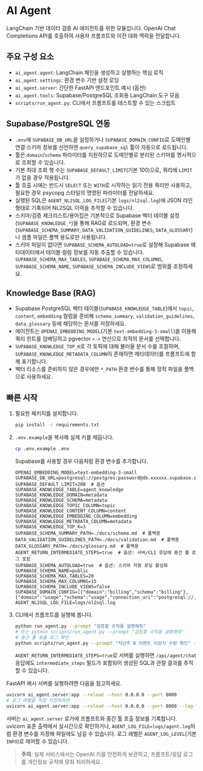 # AI Agent

LangChain 기반 데이터 검증 AI 에이전트를 위한 모듈입니다. OpenAI Chat Completions API를 호출하여 사용자 프롬프트와 이전 대화 맥락을 전달합니다.

## 주요 구성 요소
- `ai_agent.agent`: LangChain 체인을 생성하고 실행하는 핵심 로직
- `ai_agent.settings`: 환경 변수 기반 설정 로딩
- `ai_agent.server`: 간단한 FastAPI 엔드포인트 예시 (옵션)
- `ai_agent.tools`: Supabase/PostgreSQL 조회용 LangChain 도구 모음
- `scripts/run_agent.py`: CLI에서 프롬프트를 테스트할 수 있는 스크립트

## Supabase/PostgreSQL 연동
- `.env`에 `SUPABASE_DB_URL`을 설정하거나 `SUPABASE_DOMAIN_CONFIG`로 도메인별 연결·스키마 정보를 선언하면 `query_supabase_sql` 툴이 자동으로 로드됩니다.
- 툴은 `domain`/`schema` 파라미터를 지원하므로 도메인별로 분리된 스키마를 명시적으로 조회할 수 있습니다.
- 기본 최대 조회 행 수는 `SUPABASE_DEFAULT_LIMIT`(기본 100)으로, 쿼리에 `LIMIT`가 없을 경우 적용됩니다.
- 툴 호출 시에는 반드시 `SELECT` 또는 `WITH`로 시작하는 읽기 전용 쿼리만 사용하고, 필요한 경우 psycopg 스타일의 명명된 파라미터를 전달하세요.
- 실행된 SQL은 `AGENT_NL2SQL_LOG_FILE`(기본 `logs/nl2sql.log`)에 JSON 라인 형태로 기록되어 NL2SQL 이력을 추적할 수 있습니다.
- 스키마/검증 체크리스트/용어집은 기본적으로 Supabase 벡터 테이블 설정(`SUPABASE_KNOWLEDGE_*`)을 통해 RAG로 로드되며, 환경 변수(`SUPABASE_SCHEMA_SUMMARY`, `DATA_VALIDATION_GUIDELINES`, `DATA_GLOSSARY`)나 샘플 파일은 폴백 용도로만 사용됩니다.
- 스키마 파일이 없다면 `SUPABASE_SCHEMA_AUTOLOAD=true`로 설정해 Supabase 메타데이터에서 테이블·컬럼 정보를 자동 추출할 수 있습니다. `SUPABASE_SCHEMA_MAX_TABLES`, `SUPABASE_SCHEMA_MAX_COLUMNS`, `SUPABASE_SCHEMA_NAME`, `SUPABASE_SCHEMA_INCLUDE_VIEWS`로 범위를 조정하세요.

## Knowledge Base (RAG)
- Supabase PostgreSQL 벡터 테이블(`SUPABASE_KNOWLEDGE_TABLE`)에서 `topic`, `content`, `embedding` 컬럼을 준비해 `schema_summary`, `validation_guidelines`, `data_glossary` 등에 해당하는 문서를 저장하세요.
- 에이전트는 `OPENAI_EMBEDDING_MODEL`(기본 `text-embedding-3-small`)을 이용해 쿼리 힌트를 임베딩하고 pgvector `<->` 연산으로 최적의 문서를 선택합니다.
- `SUPABASE_KNOWLEDGE_TOP_K`로 각 토픽에 대해 불러올 문서 수를 조절하며, `SUPABASE_KNOWLEDGE_METADATA_COLUMN`이 존재하면 메타데이터를 프롬프트에 함께 표기합니다.
- 벡터 리소스를 준비하지 않은 경우에만 `*_PATH` 환경 변수를 통해 정적 파일을 폴백으로 사용하세요.

## 빠른 시작
1. 필요한 패키지를 설치합니다.
   ```bash
   pip install -r requirements.txt
   ```
2. `.env.example`을 복사해 실제 키를 채웁니다.
   ```bash
   cp .env.example .env
   ```
   Supabase를 사용할 경우 다음처럼 환경 변수를 추가합니다.
   ```env
   OPENAI_EMBEDDING_MODEL=text-embedding-3-small
   SUPABASE_DB_URL=postgresql://postgres:password@db.xxxxxx.supabase.co:5432/postgres
   SUPABASE_DEFAULT_LIMIT=200  # 옵션
   SUPABASE_KNOWLEDGE_TABLE=agent_knowledge
   SUPABASE_KNOWLEDGE_DOMAIN=metadata
   SUPABASE_KNOWLEDGE_SCHEMA=metadata
   SUPABASE_KNOWLEDGE_TOPIC_COLUMN=topic
   SUPABASE_KNOWLEDGE_CONTENT_COLUMN=content
   SUPABASE_KNOWLEDGE_EMBEDDING_COLUMN=embedding
   SUPABASE_KNOWLEDGE_METADATA_COLUMN=metadata
   SUPABASE_KNOWLEDGE_TOP_K=3
   SUPABASE_SCHEMA_SUMMARY_PATH=./docs/schema.md  # 폴백용
   DATA_VALIDATION_GUIDELINES_PATH=./docs/validation.md  # 폴백용
   DATA_GLOSSARY_PATH=./docs/glossary.md  # 폴백용
   AGENT_RETURN_INTERMEDIATE_STEPS=true  # 옵션: 서버/CLI 응답에 중간 툴 로그 포함
   SUPABASE_SCHEMA_AUTOLOAD=true  # 옵션: 스키마 자동 로딩 활성화
   SUPABASE_SCHEMA_NAME=public
   SUPABASE_SCHEMA_MAX_TABLES=20
   SUPABASE_SCHEMA_MAX_COLUMNS=15
   SUPABASE_SCHEMA_INCLUDE_VIEWS=false
   SUPABASE_DOMAIN_CONFIG=[{"domain":"billing","schema":"billing"},{"domain":"usage","schema":"usage","connection_uri":"postgresql://..."}]
   AGENT_NL2SQL_LOG_FILE=logs/nl2sql.log
   ```
3. CLI에서 프롬프트를 실행해 봅니다.
   ```bash
   python run_agent.py --prompt "검증할 규칙을 설명해줘"
   # 또는 python scripts/run_agent.py --prompt "검증할 규칙을 설명해줘"
   # 중간 툴 호출 로그 확인
   python scripts/run_agent.py --prompt "지난주 B 이벤트 이상치 수량 확인" --show-steps
   ```
   `AGENT_RETURN_INTERMEDIATE_STEPS=true`로 서버를 실행하면 `/api/agent/chat` 응답에도 `intermediate_steps` 필드가 포함되어 생성된 SQL과 관찰 결과를 추적할 수 있습니다.

FastAPI 예시 서버를 실행하려면 다음을 참고하세요.
```bash
uvicorn ai_agent.server:app --reload --host 0.0.0.0 --port 8000
# 로그 레벨을 직접 지정하려면
uvicorn ai_agent.server:app --reload --host 0.0.0.0 --port 8000 --log-level info
```

서버는 `ai_agent.server` 로거에 프롬프트와 중간 툴 호출 정보를 기록합니다. uvicorn 표준 출력에서 실시간으로 확인하거나, `AGENT_LOG_FILE=logs/agent.log`처럼 환경 변수를 지정해 파일에도 남길 수 있습니다. 로그 레벨은 `AGENT_LOG_LEVEL`(기본 `INFO`)로 제어할 수 있습니다.

> **주의**: 실제 서비스에서는 OpenAI 키를 안전하게 보관하고, 프롬프트/응답 로그를 개인정보 규칙에 맞춰 처리하세요.
